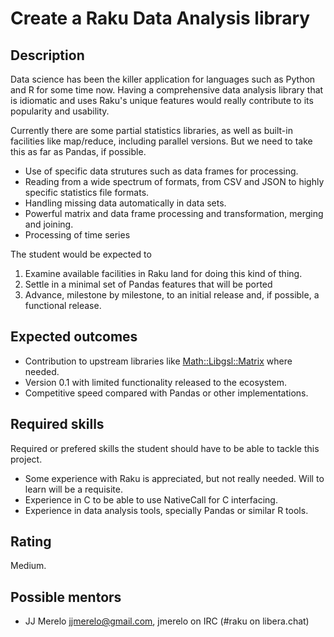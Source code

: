 Create a Raku Data Analysis library
========================

Description
-----------

Data science has been the killer application for languages such as
Python and R for some time now. Having a comprehensive data analysis
library that is idiomatic and uses Raku's unique features would really
contribute to its popularity and usability.

Currently there are some partial statistics libraries, as well as
built-in facilities like map/reduce, including parallel versions. But
we need to take this as far as Pandas, if possible.


* Use of specific data strutures such as data frames for processing.
* Reading from a wide spectrum of formats, from CSV and JSON to
  highly specific statistics file formats.
* Handling missing data automatically in data sets.
* Powerful matrix and data frame processing and transformation,
  merging and joining.
* Processing of time series

The student would be expected to

1. Examine available facilities in Raku land for doing this kind of
   thing.
2. Settle in a minimal set of Pandas features that will be ported
3. Advance, milestone by milestone, to an initial release and, if
   possible, a functional release.

Expected outcomes
-----------------

* Contribution to upstream libraries
  like
  [Math::Libgsl::Matrix](https://github.com/frithnanth/raku-Math-Libgsl-Matrix) where needed.
* Version 0.1 with limited functionality released to the ecosystem.
* Competitive speed compared with Pandas or other implementations.


Required skills
---------------

Required or prefered skills the student should have to be able to
tackle this project.

* Some experience with Raku is appreciated, but not really
  needed. Will to learn will be a requisite.
* Experience in C to be able to use NativeCall for C interfacing.
* Experience in data analysis tools, specially Pandas or similar R tools.


Rating
------

Medium.


Possible mentors
----------------

- JJ Merelo <jjmerelo@gmail.com>, jmerelo on IRC (#raku on libera.chat)

